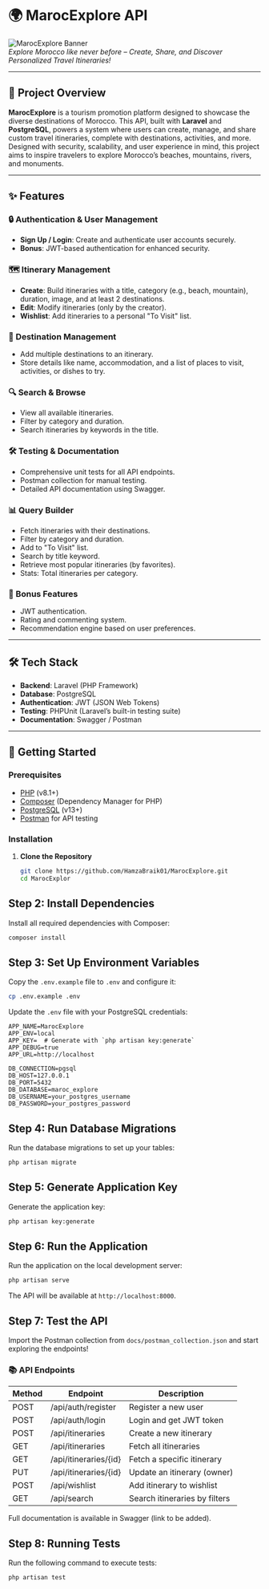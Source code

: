# 🌍 MarocExplore API

![MarocExplore Banner](https://cdn.vectorstock.com/i/preview-1x/62/24/morocco-horizontal-poster-vector-41196224.jpg)  
*Explore Morocco like never before – Create, Share, and Discover Personalized Travel Itineraries!*

---

## 📜 Project Overview

**MarocExplore** is a tourism promotion platform designed to showcase the diverse destinations of Morocco. This API, built with **Laravel** and **PostgreSQL**, powers a system where users can create, manage, and share custom travel itineraries, complete with destinations, activities, and more. Designed with security, scalability, and user experience in mind, this project aims to inspire travelers to explore Morocco’s beaches, mountains, rivers, and monuments.

---

## ✨ Features

### 🔒 Authentication & User Management
- **Sign Up / Login**: Create and authenticate user accounts securely.
- **Bonus**: JWT-based authentication for enhanced security.

### 🗺️ Itinerary Management
- **Create**: Build itineraries with a title, category (e.g., beach, mountain), duration, image, and at least 2 destinations.
- **Edit**: Modify itineraries (only by the creator).
- **Wishlist**: Add itineraries to a personal "To Visit" list.

### 📍 Destination Management
- Add multiple destinations to an itinerary.
- Store details like name, accommodation, and a list of places to visit, activities, or dishes to try.

### 🔍 Search & Browse
- View all available itineraries.
- Filter by category and duration.
- Search itineraries by keywords in the title.

### 🛠️ Testing & Documentation
- Comprehensive unit tests for all API endpoints.
- Postman collection for manual testing.
- Detailed API documentation using Swagger.

### 📊 Query Builder
- Fetch itineraries with their destinations.
- Filter by category and duration.
- Add to "To Visit" list.
- Search by title keyword.
- Retrieve most popular itineraries (by favorites).
- Stats: Total itineraries per category.

### 🌟 Bonus Features
- JWT authentication.
- Rating and commenting system.
- Recommendation engine based on user preferences.

---

## 🛠️ Tech Stack

- **Backend**: Laravel (PHP Framework)
- **Database**: PostgreSQL
- **Authentication**: JWT (JSON Web Tokens)
- **Testing**: PHPUnit (Laravel’s built-in testing suite)
- **Documentation**: Swagger / Postman

---

## 🚀 Getting Started

### Prerequisites
- [PHP](https://www.php.net/) (v8.1+)
- [Composer](https://getcomposer.org/) (Dependency Manager for PHP)
- [PostgreSQL](https://www.postgresql.org/) (v13+)
- [Postman](https://www.postman.com/) for API testing

### Installation
1. **Clone the Repository**
   ```bash
   git clone https://github.com/HamzaBraik01/MarocExplore.git
   cd MarocExplor


## Step 2: Install Dependencies

Install all required dependencies with Composer:

```bash
composer install
```

## Step 3: Set Up Environment Variables

Copy the `.env.example` file to `.env` and configure it:

```bash
cp .env.example .env
```

Update the `.env` file with your PostgreSQL credentials:

```env
APP_NAME=MarocExplore
APP_ENV=local
APP_KEY=  # Generate with `php artisan key:generate`
APP_DEBUG=true
APP_URL=http://localhost

DB_CONNECTION=pgsql
DB_HOST=127.0.0.1
DB_PORT=5432
DB_DATABASE=maroc_explore
DB_USERNAME=your_postgres_username
DB_PASSWORD=your_postgres_password
```

## Step 4: Run Database Migrations

Run the database migrations to set up your tables:

```bash
php artisan migrate
```

## Step 5: Generate Application Key

Generate the application key:

```bash
php artisan key:generate
```

## Step 6: Run the Application

Run the application on the local development server:

```bash
php artisan serve
```

The API will be available at `http://localhost:8000`.

## Step 7: Test the API

Import the Postman collection from `docs/postman_collection.json` and start exploring the endpoints!

### 📚 API Endpoints

| Method | Endpoint                     | Description                                 |
|--------|------------------------------|---------------------------------------------|
| POST   | /api/auth/register            | Register a new user                        |
| POST   | /api/auth/login               | Login and get JWT token                    |
| POST   | /api/itineraries              | Create a new itinerary                      |
| GET    | /api/itineraries              | Fetch all itineraries                       |
| GET    | /api/itineraries/{id}         | Fetch a specific itinerary                 |
| PUT    | /api/itineraries/{id}         | Update an itinerary (owner)                |
| POST   | /api/wishlist                 | Add itinerary to wishlist                   |
| GET    | /api/search                   | Search itineraries by filters              |

Full documentation is available in Swagger (link to be added).

## Step 8: Running Tests

Run the following command to execute tests:

```bash
php artisan test
```



